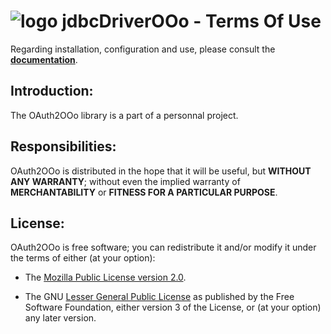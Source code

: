 # ![logo][1] jdbcDriverOOo - Terms Of Use

Regarding installation, configuration and use,
please consult the **[documentation][2]**.

## Introduction:

The OAuth2OOo library is a part of a personnal project.

## Responsibilities:

OAuth2OOo is distributed in the hope that it will be useful,
but **WITHOUT ANY WARRANTY**; without even the implied warranty of
**MERCHANTABILITY** or **FITNESS FOR A PARTICULAR PURPOSE**.

## License:

OAuth2OOo is free software; you can redistribute it and/or
modify it under the terms of either (at your option):

- The [Mozilla Public License version 2.0][3].

- The GNU [Lesser General Public License][4] as published by the Free Software
Foundation, either version 3 of the License, or (at your option) any later version.

[1]: <https://prrvchr.github.io/OAuth2OOo/img/OAuth2OOo.png>
[2]: <https://prrvchr.github.io/OAuth2OOo/>
[3]: <http://mozilla.org/MPL/2.0/>
[4]: <http://www.gnu.org/licenses/lgpl-3.0.html>
